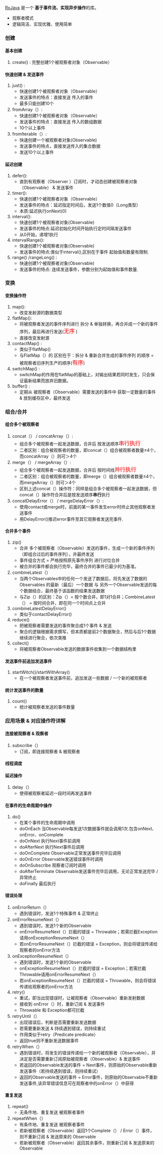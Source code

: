 [RxJava](https://github.com/ReactiveX/RxJava) 是一个 **基于事件流、实现异步操作**的库。

- 观察者模式
- 逻辑简洁、实现优雅、使用简单

### 创建

#### 基本创建

1. create() : 完整创建1个被观察者对象（Observable）

#### 快速创建 & 发送事件 

1. just() : 
   - 快速创建1个被观察者对象（Observable）
   - 发送事件的特点：直接发送 传入的事件
   - 最多只能创建10个
2. fromArray（）:
   - 快速创建1个被观察者对象（Observable）
   - 发送事件的特点：直接发送 传入的数组数据
   - 10个以上事件
3. fromIterable（）:
   - 快速创建一个被观察者对象(Observable)
   - 发送事件的特点，直接发送传入的集合数据
   - 发送10个以上事件

#### 延迟创建

1. defer():
   - 直到有观察者（Observer ）订阅时，才动态创建被观察者对象（Observable） & 发送事件
2. timer():
   - 快速创建1个被观察者对象（Observable）
   - 发送事件的特点：延迟指定时间后，发送1个数值0（Long类型）
   - 本质:延迟执行onNext(0)
3. interval():
   - 快速创建1个被观察者对象(Observable)
   - 发送事件的特点:延迟初始化时间开始执行定时间隔发送事件
   - 从0开始，递增1执行
4. intervalRange():
   - 快速创建1个被观察者对象(Observable)
   - 发送事件的特点:类似于interval(),区别在于事件 起始值和数量有限制.
5. range() /rangeLong() :
   - 快速创建1个被观察者对象(Observable)
   - 发送事件的特点: 连续发送事件，参数分别为起始值和事件数量.

### 变换

#### 变换操作符

1. map():
   - 改变发射源的数据类型
2. flatMap():
   - 将被观察者发送的事件序列进行 拆分 & 单独转换，再合并成一个新的事件序列，最后再进行发送(<font color = ff0000 size = 4>无序</font> )
   - 直接改变发射源
3. contactMap() :
   - 类似于flatMap()
   - 与FlatMap（）的 区别在于：拆分 & 重新合并生成的事件序列 的顺序 = 被观察者旧序列生产的顺序(<font color = ff0000 size = 4>有序</font>)
4. switchMap() :
   - switchMap的作用在flatMap的基础上，对输出结果若同时发生，只会保证最新结果而放弃旧数据。
5. buffer() :
   - 定期从 被观察者（Observable）需要发送的事件中 获取一定数量的事件 & 放到缓存区中，最终发送

### 组合/合并

#### 组合多个被观察者

1. concat（） / concatArray（）:
   - 组合多个被观察者一起发送数据，合并后 按发送顺序<font color = ff0000 size = 4>串行执行</font>
   - 二者区别：组合被观察者的数量，即concat（）组合被观察者数量≤4个，而concatArray（）则可＞4个
2. merge（） / mergeArray（）:
   - 组合多个被观察者一起发送数据，合并后 按时间线<font color = ff0000 size = 4>并行执行</font>
   - 二者区别：组合被观察者的数量，即merge（）组合被观察者数量≤4个，而mergeArray（）则可＞4个
   - 区别上述concat（）操作符：同样是组合多个被观察者一起发送数据，但concat（）操作符合并后是按发送顺序**串行**执行
3. concatDelayError（） / mergeDelayError（）:
   - 使用contact或merge时，前面的某一事件发生error时终止其他观察者发送事件
   - 用DelayError()推迟error事件至其它观察者发送完事件.

#### 合并多个事件

1. zip() 
   - 合并 多个被观察者（Observable）发送的事件，生成一个新的事件序列（即组合过后的事件序列），并最终发送
   - 事件组合方式 = 严格按照原先事件序列 进行对位合并
   - 被合并的事件都会执行完毕，最终合并的事件已最少的为基准。
2. combineLatest（）
   - 当两个Observables中的任何一个发送了数据后，将先发送了数据的Observables 的最新（最后）一个数据 与 另外一个Observable发送的每个数据结合，最终基于该函数的结果发送数据
   - 与Zip（）的区别：Zip（）= 按个数合并，即1对1合并；CombineLatest（） = 按时间合并，即在同一个时间点上合并
3. combineLatestDelayError()
   - 类似于contactDelayError()
4. reduce() 
   - 把被观察者需要发送的事件聚合成1个事件 & 发送
   - 聚合的逻辑根据需求撰写，但本质都是前2个数据聚合，然后与后1个数据继续进行聚合，依次类推
5. collect()
   - 将被观察者Observable发送的数据事件收集到一个数据结构里

#### 发送事件前追加发送事件

1. startWitch()/startWithArray()
   - 在一个被观察者发送事件前，追加发送一些数据 / 一个新的被观察者

#### 统计发送事件的数量

1. count()
   - 统计被观察者发送的事件数量

### 应用场景 & 对应操作符详解

#### 连接被观察者 & 观察者

1. subscribe（）
   - 订阅，即连接观察者 & 被观察者

#### 线程调度

#### 延迟操作

1. delay（）
   - 使得被观察者延迟一段时间再发送事件

#### 在事件的生命周期中操作

1. do()
   - 在某个事件的生命周期中调用
   - doOnEach 当Observable每发送1次数据事件就会调用1次.包含onNext、onError、onComplete
   - doOnNext 执行Next事件前调用 
   - doAfterNext 执行Next事件后调用
   - doOnComplete Observable正常发送事件完毕后调用
   - doOnError Observable发送错误事件时调用
   - doOnSubscribe 观察者订阅时调用
   - doAfterTerminate  Observable发送事件完毕后调用，无论正常发送完毕 / 异常终止
   - doFinally 最后执行

#### 错误处理

1. onErrorReturn（）
   - 遇到错误时，发送1个特殊事件 & 正常终止
2. onErrorResumeNext（）
   - 遇到错误时，发送1个新的Observable
   - onErrorResumeNext（）拦截的错误 = Throwable；若需拦截Exception请用onExceptionResumeNext（）
   - 若onErrorResumeNext（）拦截的错误 = Exception，则会将错误传递给观察者的onError方法
3. onExceptionResumeNext（）
   - 遇到错误时，发送1个新的Observable
   - onExceptionResumeNext（）拦截的错误 = Exception；若需拦截Throwable请用onErrorResumeNext（）
   - 若onExceptionResumeNext（）拦截的错误 = Throwable，则会将错误传递给观察者的onError方法
4. retry()
   - 重试，即当出现错误时，让被观察者（Observable）重新发射数据
   - 接收到 onError（）时，重新订阅 & 发送事件
   - Throwable 和 Exception都可拦截
5. retryUntil（）
   - 出现错误后，判断是否需要重新发送数据
   - 若需要重新发送 & 持续遇到错误，则持续重试
   - 作用类似于retry（Predicate predicate）
   - 返回true则不重新发送数据事件
6. retryWhen（）
   - 遇到错误时，将发生的错误传递给一个新的被观察者（Observable），并决定是否需要重新订阅原始被观察者（Observable）& 发送事件
   - 若返回的Observable发送的事件 = Next事件，则原始的Observable重新发送事件（若持续遇到错误，则持续重试）
   - 返回的Observable发送的事件 = Error事件，则原始的Observable不重新发送事件,该异常错误信息可在观察者中的onError（）中获得

#### 重复发送

1. repeat()
   - 无条件地、重复发送 被观察者事件
2. repeatWhen（）
   - 有条件地、重复发送 被观察者事件
   - 若新被观察者（Observable）返回1个Complete（） /  Error（）事件，则不重新订阅 & 发送原来的 Observable
   - 若新被观察者（Observable）返回其余事件，则重新订阅 & 发送原来的 Observable